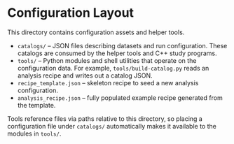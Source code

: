 # Configuration Layout

This directory contains configuration assets and helper tools.

- `catalogs/` – JSON files describing datasets and run configuration. These
  catalogs are consumed by the helper tools and C++ study programs.
- `tools/` – Python modules and shell utilities that operate on the
  configuration data. For example, `tools/build-catalog.py` reads an analysis
  recipe and writes out a catalog JSON.
- `recipe_template.json` – skeleton recipe to seed a new analysis
  configuration.
- `analysis_recipe.json` – fully populated example recipe generated from the
  template.

Tools reference files via paths relative to this directory, so placing a
configuration file under `catalogs/` automatically makes it available to the
modules in `tools/`.
